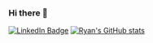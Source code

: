 ### Hi there 👋

[![LinkedIn Badge](https://img.shields.io/badge/LinkedIn-Profile-informational?style=flat&logo=linkedin&logoColor=white&color=0D76A8)](https://www.linkedin.com/in/ryanhdavidson/)
[![Ryan's GitHub stats](https://github-readme-stats.vercel.app/api?username=scrunts23)](https://github.com/scrunts23/github-readme-stats)


<!--
**scrunts23/scrunts23** is a ✨ _special_ ✨ repository because its `README.md` (this file) appears on your GitHub profile.




-->
